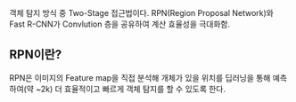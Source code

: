 객체 탐지 방식 중 Two-Stage 접근법이다.
RPN(Region Proposal Network)와 Fast R-CNN가 Convlution 층을 공유하여 계산 효율성을 극대화함.

## RPN이란?
RPN은 이미지의 Feature map을 직접 분석해 개체가 있을 위치를 딥러닝을 통해 예측하여(약 ~2k) 더 효율적이고 빠르게 객체 탐지를 할 수 있도록 한다.